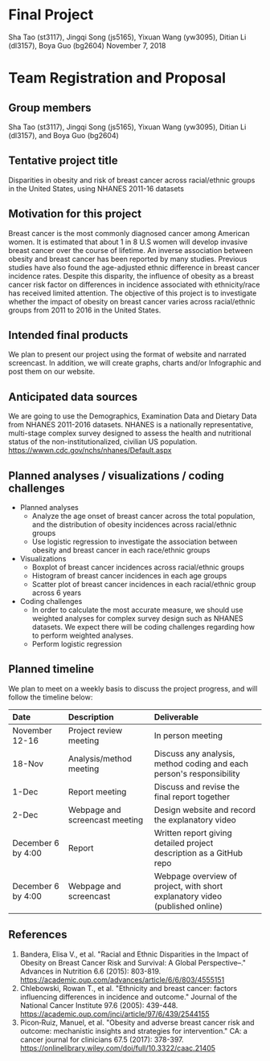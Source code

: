 Final Project
================
Sha Tao (st3117), Jingqi Song (js5165), Yixuan Wang (yw3095), Ditian Li (dl3157), Boya Guo (bg2604)
November 7, 2018

Team Registration and Proposal
==============================

Group members
-------------

Sha Tao (st3117), Jingqi Song (js5165), Yixuan Wang (yw3095), Ditian Li (dl3157), and Boya Guo (bg2604)

Tentative project title
-----------------------

Disparities in obesity and risk of breast cancer across racial/ethnic groups in the United States, using NHANES 2011-16 datasets

Motivation for this project
---------------------------

Breast cancer is the most commonly diagnosed cancer among American women. It is estimated that about 1 in 8 U.S women will develop invasive breast cancer over the course of lifetime. An inverse association between obesity and breast cancer has been reported by many studies. Previous studies have also found the age-adjusted ethnic difference in breast cancer incidence rates. Despite this disparity, the influence of obesity as a breast cancer risk factor on differences in incidence associated with ethnicity/race has received limited attention. The objective of this project is to investigate whether the impact of obesity on breast cancer varies across racial/ethnic groups from 2011 to 2016 in the United States.

Intended final products
-----------------------

We plan to present our project using the format of website and narrated screencast. In addition, we will create graphs, charts and/or Infographic and post them on our website.

Anticipated data sources
------------------------

We are going to use the Demographics, Examination Data and Dietary Data from NHANES 2011-2016 datasets. NHANES is a nationally representative, multi-stage complex survey designed to assess the health and nutritional status of the non-institutionalized, civilian US population. <https://wwwn.cdc.gov/nchs/nhanes/Default.aspx>

Planned analyses / visualizations / coding challenges
-----------------------------------------------------

-   Planned analyses
    -   Analyze the age onset of breast cancer across the total population, and the distribution of obesity incidences across racial/ethnic groups
    -   Use logistic regression to investigate the association between obesity and breast cancer in each race/ethnic groups
-   Visualizations
    -   Boxplot of breast cancer incidences across racial/ethnic groups
    -   Histogram of breast cancer incidences in each age groups
    -   Scatter plot of breast cancer incidences in each racial/ethnic group across 6 years
-   Coding challenges
    -   In order to calculate the most accurate measure, we should use weighted analyses for complex survey design such as NHANES datasets. We expect there will be coding challenges regarding how to perform weighted analyses.
    -   Perform logistic regression

Planned timeline
----------------

We plan to meet on a weekly basis to discuss the project progress, and will follow the timeline below:

| Date               | Description                    | Deliverable                                                                  |
|:-------------------|:-------------------------------|:-----------------------------------------------------------------------------|
| November 12-16     | Project review meeting         | In person meeting                                                            |
| 18-Nov             | Analysis/method meeting        | Discuss any analysis, method coding and each person's responsibility         |
| 1-Dec              | Report meeting                 | Discuss and revise the final report together                                 |
| 2-Dec              | Webpage and screencast meeting | Design website and record the explanatory video                              |
| December 6 by 4:00 | Report                         | Written report giving detailed project description as a GitHub repo          |
| December 6 by 4:00 | Webpage and screencast         | Webpage overview of project, with short explanatory video (published online) |

References
----------

1.  Bandera, Elisa V., et al. "Racial and Ethnic Disparities in the Impact of Obesity on Breast Cancer Risk and Survival: A Global Perspective–." Advances in Nutrition 6.6 (2015): 803-819. <https://academic.oup.com/advances/article/6/6/803/4555151>
2.  Chlebowski, Rowan T., et al. "Ethnicity and breast cancer: factors influencing differences in incidence and outcome." Journal of the National Cancer Institute 97.6 (2005): 439-448. <https://academic.oup.com/jnci/article/97/6/439/2544155>
3.  Picon‐Ruiz, Manuel, et al. "Obesity and adverse breast cancer risk and outcome: mechanistic insights and strategies for intervention." CA: a cancer journal for clinicians 67.5 (2017): 378-397. <https://onlinelibrary.wiley.com/doi/full/10.3322/caac.21405>
